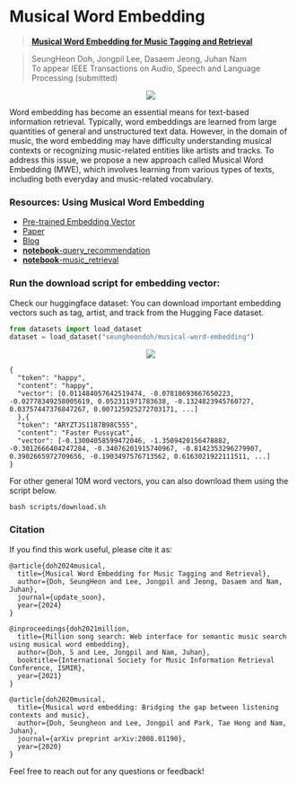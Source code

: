 # Musical Word Embedding

> [**Musical Word Embedding for Music Tagging and Retrieval**](https://arxiv.org/abs/2404.13569)

> SeungHeon Doh, Jongpil Lee, Dasaem Jeong, Juhan Nam  
> To appear IEEE Transactions on Audio, Speech and Language Processing (submitted) 


<p align = "center">
<img src = "https://i.imgur.com/Yw4UPnM.png">
</p>

Word embedding has become an essential means for text-based information retrieval. Typically, word embeddings are learned from large quantities of general and unstructured text data. However, in the domain of music, the word embedding may have difficulty understanding musical contexts or recognizing music-related entities like artists and tracks. To address this issue, we propose a new approach called Musical Word Embedding (MWE), which involves learning from various types of texts, including both everyday and music-related vocabulary.

### Resources: Using Musical Word Embedding

- [Pre-trained Embedding Vector](https://huggingface.co/datasets/seungheondoh/musical-word-embedding) 
- [Paper](https://arxiv.org/abs/2404.13569) 
- [Blog](https://seungheondoh.github.io/musical_word_embedding_demo/)
- [**notebook**-query_recommendation](https://github.com/seungheondoh/musical-word-embedding/blob/main/notebook/query_recommendation.ipynb)
- [**notebook**-music_retrieval](https://github.com/seungheondoh/musical-word-embedding/blob/main/notebook/music_retrieval.ipynb)


### Run the download script for embedding vector:

Check our huggingface dataset: You can download important embedding vectors such as tag, artist, and track from the Hugging Face dataset.

```python
from datasets import load_dataset
dataset = load_dataset("seungheondoh/musical-word-embedding")
```

<p align = "center">
<img src = "https://i.imgur.com/EC3Z5BP.png">
</p>

```
{
  "token": "happy", 
  "content": "happy",
  "vector": [0.011484057642519474, -0.07818693667650223, -0.02778349258005619, 0.052311971783638, -0.1324823945760727, 0.03757447376847267, 0.007125925272703171, ...]
  },{
  "token": "ARYZTJS1187B98C555", 
  "content": "Faster Pussycat",
  "vector": [-0.13004058599472046, -1.3509420156478882, -0.3012666404247284, -0.34076201915740967, -0.8142353296279907, 0.3902665972709656, -0.1903497576713562, 0.6163021922111511, ...]
}
```

For other general 10M word vectors, you can also download them using the script below.
```
bash scripts/download.sh
```

### Citation
If you find this work useful, please cite it as:

```
@article{doh2024musical,
  title={Musical Word Embedding for Music Tagging and Retrieval},
  author={Doh, SeungHeon and Lee, Jongpil and Jeong, Dasaem and Nam, Juhan},
  journal={update_soon},
  year={2024}
}

@inproceedings{doh2021million,
  title={Million song search: Web interface for semantic music search using musical word embedding},
  author={Doh, S and Lee, Jongpil and Nam, Juhan},
  booktitle={International Society for Music Information Retrieval Conference, ISMIR},
  year={2021}
}

@article{doh2020musical,
  title={Musical word embedding: Bridging the gap between listening contexts and music},
  author={Doh, Seungheon and Lee, Jongpil and Park, Tae Hong and Nam, Juhan},
  journal={arXiv preprint arXiv:2008.01190},
  year={2020}
}
```

Feel free to reach out for any questions or feedback!






